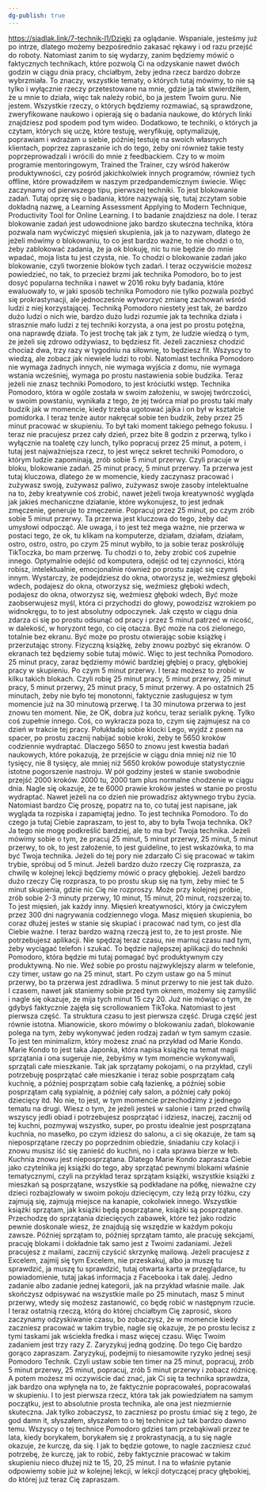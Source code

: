 ```yaml
---
dg-publish: true
---
```

https://siadlak.link/7-technik-l1/Dzięki za oglądanie. 
Wspaniale, jesteśmy już po intrze, dlatego możemy bezpośrednio zakasać rękawy i od razu przejść do roboty. 
Natomiast zanim to się wydarzy, zanim będziemy mówić o faktycznych technikach, które pozwolą Ci na odzyskanie nawet dwóch godzin w ciągu dnia pracy, 
chciałbym, żeby jedna rzecz bardzo dobrze wybrzmiała. 
To znaczy, wszystkie tematy, o których tutaj mówimy, to nie są tylko i wyłącznie rzeczy przetestowane na mnie, 
gdzie ja tak stwierdziłem, że u mnie to działa, więc tak należy robić, bo ja jestem Twoim guru. 
Nie jestem. 
Wszystkie rzeczy, o których będziemy rozmawiać, są sprawdzone, zweryfikowane naukowo i opierają się o badania naukowe, 
do których linki znajdziesz pod spodem pod tym wideo. 
Dodatkowo, te techniki, o których ja czytam, których się uczę, które testuję, weryfikuję, optymalizuję, poprawiam i wdrażam u siebie, 
później testuję na swoich własnych klientach, poprzez zapraszanie ich do tego, żeby oni również takie testy poprzeprowadzali i wrócili do mnie z feedbackiem. 
Czy to w moim programie mentoringowym, Trained the Trainer, czy wśród hakerów produktywności, czy pośród jakichkolwiek innych programów, 
również tych offline, które prowadziłem w naszym przedpandemicznym świecie. 
Więc zaczynamy od pierwszego tipu, pierwszej techniki. 
To jest blokowanie zadań. 
Tutaj oprzę się o badania, które nazywają się, tutaj zczytam sobie dokładną nazwę, 
a Learning Assessment Applying to Modern Technique, Productivity Tool for Online Learning. 
I to badanie znajdziesz na dole. 
I teraz blokowanie zadań jest udowodnione jako bardzo skuteczna technika, która pozwala nam wyćwiczyć mięsień skupienia, jak ja to nazywam, 
dlatego że jeżeli mówimy o blokowaniu, to co jest bardzo ważne, to nie chodzi o to, żeby zablokować zadania, że ja ok blokuję, nic tu nie będzie do mnie wpadać, moja lista tu jest czysta, nie. 
To chodzi o blokowanie zadań jako blokowanie, czyli tworzenie bloków tych zadań. 
I teraz oczywiście możesz powiedzieć, no tak, to przecież brzmi jak technika Pomodoro, bo to jest dosyć popularna technika i nawet w 2016 roku były badania, 
które ewaluowały to, w jaki sposób technika Pomodoro nie tylko pozwala pozbyć się prokrastynacji, ale jednocześnie wytworzyć zmianę zachowań wśród ludzi z niej korzystającej. 
Techniką Pomodoro niestety jest tak, że bardzo dużo ludzi o nich wie, bardzo dużo ludzi rozumie jak ta technika działa i strasznie mało ludzi z tej techniki korzysta, 
a ona jest po prostu potężna, ona naprawdę działa. To jest trochę tak jak z tym, że ludzie wiedzą o tym, że jeżeli się zdrowo odżywiasz, to będziesz fit. 
Jeżeli zaczniesz chodzić chociaż dwa, trzy razy w tygodniu na siłownię, to będziesz fit. Wszyscy to wiedzą, ale zobacz jak niewiele ludzi to robi. 
Natomiast technika Pomodoro nie wymaga żadnych innych, nie wymaga wyjścia z domu, nie wymaga wstania wcześniej, wymaga po prostu nastawienia sobie budzika. 
Teraz jeżeli nie znasz techniki Pomodoro, to jest króciutki wstęp. Technika Pomodoro, która w ogóle została w swoim założeniu, w swojej twórczości, w swoim powstaniu, 
wynikała z tego, że jej twórca miał po prostu taki mały budzik jak w momencie, kiedy trzeba ugotować jajka i on był w kształcie pomidorka. 
I teraz tenże autor nakręcał sobie ten budzik, żeby przez 25 minut pracować w skupieniu. To był taki moment takiego pełnego fokusu. 
I teraz nie pracujesz przez cały dzień, przez bite 8 godzin z przerwą, tylko i wyłącznie na toaletę czy lunch, tylko popracuj przez 25 minut, a potem, 
i tutaj jest najważniejsza rzecz, to jest wręcz sekret techniki Pomodoro, o którym ludzie zapominają, zrób sobie 5 minut przerwy. 
Czyli pracuje w bloku, blokowanie zadań. 25 minut pracy, 5 minut przerwy. Ta przerwa jest tutaj kluczowa, dlatego że w momencie, kiedy zaczynasz pracować i zużywasz swoją, 
zużywasz paliwo, zużywasz swoje zasoby intelektualne na to, żeby kreatywnie coś zrobić, nawet jeżeli twoja kreatywność wygląda jak jakieś mechaniczne działanie, 
które wykonujesz, to jest jednak zmęczenie, generuje to zmęczenie. Popracuj przez 25 minut, po czym zrób sobie 5 minut przerwy. 
Ta przerwa jest kluczowa do tego, żeby dać umysłowi odpocząć. Ale uwaga, i to jest też mega ważne, nie przerwa w postaci tego, że ok, tu klikam na komputerze, działam, działam, działam, 
ostro, ostro, ostro, po czym 25 minut wybiło, to ja sobie teraz poskróluję TikToczka, bo mam przerwę. Tu chodzi o to, żeby zrobić coś zupełnie innego. 
Optymalnie odejść od komputera, odejść od tej czynności, którą robisz, intelektualnie, emocjonalnie również po prostu zająć się czymś innym. Wystarczy, że podejdziesz do okna, 
otworzysz je, weźmiesz głęboki wdech, podajesz do okna, otworzysz się, weźmiesz głęboki wdech, podajesz do okna, otworzysz się, weźmiesz głęboki wdech, 
Być może zaobserwujesz myśl, która ci przychodzi do głowy, powodzisz wzrokiem po widnokręgu, to to jest absolutny odpoczynek. 
Jak często w ciągu dnia zdarza ci się po prostu odsunąć od pracy i przez 5 minut patrzeć w nicość, w dalekość, w horyzont tego, co cię otacza. 
Być może na coś zielonego, totalnie bez ekranu. Być może po prostu otwierając sobie książkę i przerzutając strony. 
Fizyczną książkę, żeby znowu pozbyć się ekranów. O ekranach też będziemy sobie tutaj mówić. 
Więc to jest technika Pomodoro. 25 minut pracy, zaraz będziemy mówić bardziej głębiej o pracy, głębokiej pracy w skupieniu. 
Po czym 5 minut przerwy. I teraz możesz to zrobić w kilku takich blokach. 
Czyli robię 25 minut pracy, 5 minut przerwy, 25 minut pracy, 5 minut przerwy, 25 minut pracy, 5 minut przerwy. 
A po ostatnich 25 minutach, żeby nie było tej monotonni, faktycznie zasługujesz w tym momencie już na 30 minutową przerwę. 
I ta 30 minutowa przerwa to jest znowu ten moment. Nie, że OK, dobra już końcu, teraz serialik pyknę. 
Tylko coś zupełnie innego. Coś, co wykracza poza to, czym się zajmujesz na co dzień w trakcie tej pracy. 
Połukładaj sobie klocki Lego, wyjdź z psem na spacer, po prostu zacznij nabijać sobie kroki, żeby te 5650 kroków codziennie wydraptać. 
Dlaczego 5650 to znowu jest kwestia badań naukowych, które pokazują, że przejście w ciągu dnia mniej niż nie 10 tysięcy, nie 8 tysięcy, ale mniej niż 5650 kroków powoduje statystycznie istotne pogorszenie nastroju. 
W pół godziny jesteś w stanie swobodnie przejść 2000 kroków. 2000 tu, 2000 tam plus normalne chodzenie w ciągu dnia. Nagle się okazuje, że te 6000 prawie kroków jesteś w stanie po prostu wydraptać. 
Nawet jeżeli na co dzień nie prowadzisz aktywnego trybu życia. Natomiast bardzo Cię proszę, popatrz na to, co tutaj jest napisane, jak wygląda ta rozpiska i zapamiętaj jedno. 
To jest technika Pomodoro. To do czego ja tutaj Ciebie zapraszam, to jest to, aby to była Twoja technika. Ok? Ja tego nie mogę podkreślić bardziej, ale to ma być Twoja technika. 
Jeżeli mówimy sobie o tym, że pracuj 25 minut, 5 minut przerwy, 25 minut, 5 minut przerwy, to ok, to jest założenie, to jest guideline, to jest wskazówka, to ma być Twoja technika. 
Jeżeli do tej pory nie zdarzało Ci się pracować w takim trybie, spróbuj od 5 minut. Jeżeli bardzo dużo rzeczy Cię rozprasza, za chwilę w kolejnej lekcji będziemy mówić o pracy głębokiej. 
Jeżeli bardzo dużo rzeczy Cię rozprasza, to po prostu skup się na tym, żeby mieć te 5 minut skupienia, gdzie nic Cię nie rozproszy. Może przy kolejnej próbie, zrób sobie 2-3 minuty przerwy, 10 minut, 15 minut, 20 minut, rozszerzaj to. 
To jest mięsień, jak każdy inny. Mięsień kreatywności, który ja ćwiczyłem przez 300 dni nagrywania codziennego vloga. Masz mięsień skupienia, bo coraz dłużej jesteś w stanie się skupiać i pracować nad tym, co jest dla Ciebie ważne. 
I teraz bardzo ważną rzeczą jest to, że to jest proste. Nie potrzebujesz aplikacji. Nie spędzaj teraz czasu, nie marnuj czasu nad tym, żeby wyciągać telefon i szukać. To będzie najlepszej aplikacji do techniki Pomodoro, która będzie mi tutaj pomagać być produktywnym czy produktywną. 
No nie. Weź sobie po prostu najzwyklejszy alarm w telefonie, czy timer, ustaw go na 25 minut, start. Po czym ustaw go na 5 minut przerwy, bo ta przerwa jest zdradliwa. 5 minut przerwy to nie jest tak dużo. 
I czasem, nawet jak staniemy sobie przed tym oknem, możemy się zamyślić i nagle się okazuje, że mija tych minut 15 czy 20. Już nie mówiąc o tym, że gdybyś faktycznie zajęła się scrollowaniem TikToka. 
Natomiast to jest pierwsza część. Ta struktura czasu to jest pierwsza część. Druga część jest równie istotna. Mianowicie, skoro mówimy o blokowaniu zadań, blokowanie polega na tym, żeby wykonywać jeden rodzaj zadań w tym samym czasie. 
To jest ten minimalizm, który możesz znać na przykład od Marie Kondo. Marie Kondo to jest taka Japonka, która napisa książkę na temat magii sprzątania i ona sugeruje nie, żebyśmy w tym momencie wykonywali, sprzątali całe mieszkanie. 
Tak jak sprzątamy pokojami, o na przykład, czyli potrzebuję posprzątać całe mieszkanie i teraz sobie posprzątam całą kuchnię, a później posprzątam sobie całą łazienkę, a później sobie posprzątam całą sypialnię, a później cały salon, a później cały pokój dziecięcy itd. 
No nie, to jest, w tym momencie przechodzimy z jednego tematu na drugi. Wiesz o tym, że jeżeli jesteś w salonie i tam przed chwilą wszyscy jedli obiad i potrzebujesz posprzątać i idziesz, inaczej, zacznij od tej kuchni, pozmywaj wszystko, super, po prostu idealnie jest posprzątana kuchnia, no masełko, po czym idziesz do salonu, a ci się okazuje, że tam są nieposprzątane rzeczy po poprzednim obiedzie, śniadaniu czy kolacji i znowu musisz iść się zanieść do kuchni, no i cała sprawa bierze w łeb. Kuchnia znowu jest nieposprzątana. 
Dlatego Marie Kondo zaprasza Ciebie jako czytelnika jej książki do tego, aby sprzątać pewnymi blokami właśnie tematycznymi, czyli na przykład teraz sprzątam książki, wszystkie książki z mieszkań są posprzątane, wszystkie są podkładane na półkę, nieważne czy dzieci rozbajzlowały w swoim pokoju dziecięcym, czy leżą przy łóżku, czy zajmują się, zajmują miejsce na kanapie, cokolwiek innego. 
Wszystkie książki sprzątam, jak książki będą posprzątane, książki są posprzątane. Przechodzę do sprzątania dziecięcych zabawek, które też jako rodzic pewnie doskonale wiesz, że znajdują się wszędzie w każdym pokoju zawsze. 
Później sprzątam to, później sprzątam tamto, ale pracuję sekcjami, pracuję blokami i dokładnie tak samo jest z Twoimi zadaniami. Jeżeli pracujesz z mailami, zacznij czyścić skrzynkę mailową. 
Jeżeli pracujesz z Excelem, zajmij się tym Excelem, nie przeskakuj, albo ja muszę tu sprawdzić, ja muszę tu sprawdzić, tutaj otwarta karta w przeglądarce, tu powiadomienie, tutaj jakaś informacja z Facebooka i tak dalej. 
Jedno zadanie albo zadanie jednej kategorii, jak na przykład właśnie maile. Jak skończysz odpisywać na wszystkie maile po 25 minutach, masz 5 minut przerwy, wtedy się możesz zastanowić, co będę robić w następnym rzucie. 
I teraz ostatnią rzeczą, którą do której chciałbym Cię zaprosić, skoro zaczynamy odzyskiwanie czasu, bo zobaczysz, że w momencie kiedy zaczniesz pracować w takim trybie, nagle się okazuje, że po prostu lecisz z tymi taskami jak wściekła fredka i masz więcej czasu. 
Więc Twoim zadaniem jest trzy razy Z. Zaryzykuj jedną godzinę. Do tego Cię bardzo gorąco zapraszam. Zaryzykuj, podejmij to niesamowite ryzyko jednej sesji Pomodoro Technik. 
Czyli ustaw sobie ten timer na 25 minut, popracuj, zrób 5 minut przerwy, 25 minut, popracuj, zrób 5 minut przerwy i zobacz różnicę. 
A potem możesz mi oczywiście dać znać, jak Ci się ta technika sprawdza, jak bardzo ona wpłynęła na to, że faktycznie popracowałeś, popracowałaś w skupieniu. 
I to jest pierwsza rzecz, która tak jak powiedziałem na samym początku, jest to absolutnie prosta technika, ale ona jest niezmiernie skuteczna. 
Jak tylko zobaczysz, to zaczniesz po prostu śmiać się z tego, że god damn it, słyszałem, słyszałem to o tej technice już tak bardzo dawno temu. 
Wszyscy o tej technice Pomodoro gdzieś tam przebąkiwali przez te lata, kiedy borykałem, borykałem się z prokrastynacją, a tu się nagle okazuje, że kurczę, da się. 
I jak to będzie gotowe, to nagle zaczniesz czuć potrzebę, że kurczę, jak to robić, żeby faktycznie pracować w takim skupieniu nieco dłużej niż te 15, 20, 25 minut. 
I na to właśnie pytanie odpowiemy sobie już w kolejnej lekcji, w lekcji dotyczącej pracy głębokiej, do której już teraz Cię zapraszam. 


